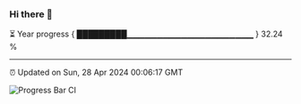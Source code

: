 ### Hi there 👋

⏳ Year progress { █████████▁▁▁▁▁▁▁▁▁▁▁▁▁▁▁▁▁▁▁▁▁ } 32.24 %

---

⏰ Updated on Sun, 28 Apr 2024 00:06:17 GMT

![Progress Bar CI](https://github.com/liununu/liununu/workflows/Progress%20Bar%20CI/badge.svg)
